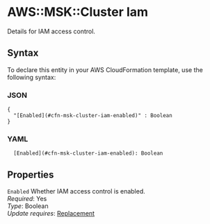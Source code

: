 # AWS::MSK::Cluster Iam<a name="aws-properties-msk-cluster-iam"></a>

Details for IAM access control\.

## Syntax<a name="aws-properties-msk-cluster-iam-syntax"></a>

To declare this entity in your AWS CloudFormation template, use the following syntax:

### JSON<a name="aws-properties-msk-cluster-iam-syntax.json"></a>

```
{
  "[Enabled](#cfn-msk-cluster-iam-enabled)" : Boolean
}
```

### YAML<a name="aws-properties-msk-cluster-iam-syntax.yaml"></a>

```
  [Enabled](#cfn-msk-cluster-iam-enabled): Boolean
```

## Properties<a name="aws-properties-msk-cluster-iam-properties"></a>

`Enabled`  <a name="cfn-msk-cluster-iam-enabled"></a>
Whether IAM access control is enabled\.  
*Required*: Yes  
*Type*: Boolean  
*Update requires*: [Replacement](https://docs.aws.amazon.com/AWSCloudFormation/latest/UserGuide/using-cfn-updating-stacks-update-behaviors.html#update-replacement)